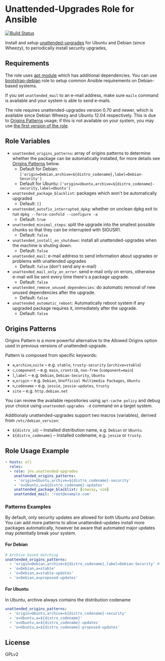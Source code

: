 # Unattended-Upgrades Role for Ansible

[![Build Status](https://travis-ci.org/jnv/ansible-role-unattended-upgrades.svg?branch=master)](https://travis-ci.org/jnv/ansible-role-unattended-upgrades)

Install and setup [unattended-upgrades](https://launchpad.net/unattended-upgrades) for Ubuntu and Debian (since Wheezy), to periodically install security upgrades,

## Requirements

The role uses [apt module](http://docs.ansible.com/apt_repository_module.html) which has additional dependencies. You can use [bootstrap-debian](https://github.com/cederberg/ansible-bootstrap-debian) role to setup common Ansible requirements on Debian-based systems.

If you set `unattended_mail` to an e-mail address, make sure `mailx` command is available and your system is able to send e-mails.

The role requires unattended-upgrades version 0.70 and newer, which is available since Debian Wheezy and Ubuntu 12.04 respectively. This is due to [Origins Patterns](#origins-patterns) usage; if this is not available on your system, you may use [the first version of the role](https://github.com/jnv/ansible-role-unattended-upgrades/tree/v0.1).

## Role Variables

* `unattended_origins_patterns`: array of origins patterns to determine whether the package can be automatically installed, for more details see [Origins Patterns](#origins-patterns) below.
    * Default for Debian: `['origin=Debian,archive=${distro_codename},label=Debian-Security']`
    * Default for Ubuntu: `['origin=Ubuntu,archive=${distro_codename}-security,label=Ubuntu']`
* `unattended_package_blacklist`: packages which won't be automatically upgraded
    * Default: `[]`
* `unattended_autofix_interrupted_dpkg`: whether on unclean dpkg exit to run `dpkg --force-confold --configure -a`
    * Default: `true`
* `unattended_minimal_steps`: split the upgrade into the smallest possible chunks so that they can be interrupted with SIGUSR1.
    * Default: `false`
* `unattended_install_on_shutdown`: install all unattended-upgrades when the machine is shuting down.
    * Default: `false`
* `unattended_mail`: e-mail address to send information about upgrades or problems with unattended upgrades
    * Default: `false` (don't send any e-mail)
* `unattended_mail_only_on_error`: send e-mail only on errors, otherwise e-mail will be sent every time there's a package upgrade.
    * Default: `false`
* `unattended_remove_unused_dependencies`: do automatic removal of new unused dependencies after the upgrade.
    * Default: `false`
* `unattended_automatic_reboot`: Automatically reboot system if any upgraded package requires it, immediately after the upgrade.
    * Default: `false`


## Origins Patterns

Origins Pattern is a more powerful alternative to the Allowed Origins option used in previous versions of unattended-upgrade.

Pattern is composed from specific keywords:

* `a`,`archive`,`suite` – e.g. `stable`, `trusty-security` (`archive=stable`)
* `c`,`component`   – e.g. `main`, `crontrib`, `non-free` (`component=main`)
* `l`,`label` – e.g. `Debian`, `Debian-Security`, `Ubuntu`
* `o`,`origin` – e.g. `Debian`, `Unofficial Multimedia Packages`, `Ubuntu`
* `n`,`codename` – e.g. `jessie`, `jessie-updates`, `trusty`
* `site` – e.g. `http.debian.net`

You can review the available repositories using `apt-cache policy` and debug your choice using `unattended-upgrades -d` command on a target system.

Additionaly unattended-upgrades support two macros (variables), derived from `/etc/debian_version`:

* `${distro_id}` – Installed distribution name, e.g. `Debian` or `Ubuntu`.
* `${distro_codename}` – Installed codename, e.g. `jessie` or `trusty`.

## Role Usage Example

```yaml
- hosts: all
  roles:
  - role: jnv.unattended-upgrades
    unattended_origins_patterns:
    - 'origin=Ubuntu,archive=${distro_codename}-security'
    - 'o=Ubuntu,a=${distro_codename}-updates'
    unattended_package_blacklist: [cowsay, vim]
    unattended_mail: 'root@example.com'
```


### Patterns Examples

By default, only security updates are allowed for both Ubuntu and Debian. You can add more patterns to allow unattended-updates install more packages automatically, however be aware that automated major updates may potentially break your system.

#### For Debian

```yaml
# Archive based matching
unattended_origins_patterns:
  - 'origin=Debian,archive=${distro_codename},label=Debian-Security' # resolves to archive=jessie
  - 'o=Debian,a=stable'
  - 'o=Debian,a=stable-updates'
  - 'o=Debian,a=proposed-updates'
```

#### For Ubuntu

In Ubuntu, archive always contains the distribution codename

```yaml
unattended_origins_patterns:
  - 'origin=Ubuntu,archive=${distro_codename}-security'
  - 'o=Ubuntu,a=${distro_codename}'
  - 'o=Ubuntu,a=${distro_codename}-updates'
  - 'o=Ubuntu,a=${distro_codename}-proposed-updates'
```

## License

GPLv2
